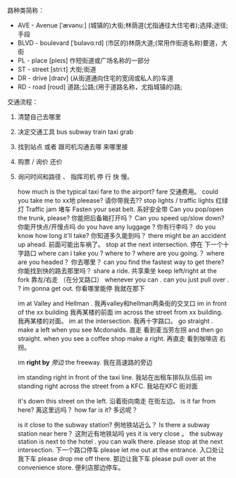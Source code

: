 
路种类简称：
- AVE  - Avenue  [ˈævənuː] (城镇的)大街;林荫道(尤指通往大住宅者);选择;途径;手段
- BLVD - boulevard  [ˈbʊləvɑːrd] (市区的)林荫大道;(常用作街道名称)要道，大街
- PL - place  [pleɪs]  作短街道或广场名称的一部分
- ST - street  [striːt]  大街;街道
- DR - drive  [draɪv] (从街道通向住宅的宽阔或私人的)车道
- RD - road   [roʊd] 道路;公路;(用于道路名称，尤指城镇的)路;

交通流程：
1. 清楚自己去哪里
2. 决定交通工具 bus subway train taxi grab
3. 找到站点 或者 跟司机沟通去哪 来哪里接
4. 购票 / 询价 还价
5. 询问时间和路径 、 指挥司机 停 行 快 慢。


    how much is the typical taxi fare to the airport?  fare 交通费用。
    could you take me to  xx地 pleease? 请你带我去??
    stop lights / traffic lights 红绿灯
    Traffic  jam  堵车
    Fasten your seat belt.  系好安全带
    Can you pop/open the trunk, please? 你能把后备箱打开吗？
    Can you speed up/slow down?你能开快点/开慢点吗
    do you have any luggage ? 你有行李吗？
    do you know how long it'll take? 你知道多久能到吗？
    there might be an accident up ahead. 前面可能出车祸了。
    stop at the next intersection. 停在 下一个十字路口
    where can i take you ? where to ? where are you going.？ where are you headed？ 你去哪里？
    can you find the fastest way to get there? 你能找到快的路去那里吗？
    share a ride. 共享乘坐
    keep left/right at the fork 靠左/右走 （在分叉路口）
    whenever you can . can you just pull over . ? im gonna get out. 你看哪里能停 我就在那下

    im at Valley and Hellman . 我再valley和hellman两条街的交叉口
    im in front of the xx building 我再某楼的前面
    im across the street from xx building. 我再某楼的对面。
    im at the intersection. 我再十字路口。
    go straight . make a left when you see Mcdonalds. 直走 看到麦当劳左拐 and then go straight. when you see a coffee shop make a right.  再直走 看到咖啡店 右拐。

    im **right by** *旁边* the freeway. 我在高速路的旁边

    im standing right in front of the taxi line. 我站在出租车排队队伍前
    im standing right across the street from a KFC. 我站在KFC 街对面

    it's down this street on the left. 沿着街向南走 在街左边。
    is it far from here? 离这里远吗？ how far is it? 多远呢？

    is it close to the subway station? 例地铁站近么？  Is there a subway station near here？  这附近有地铁站吗
    yes it is very close 。 the subway station is next to the hotel . you can walk there.
    please stop at the next intersection. 下一个路口停车
    please let me out at the entrance. 入口处让我下车
    please drop me off there. 那边让我下车
    please pull over at the convenience store. 便利店那边停车。